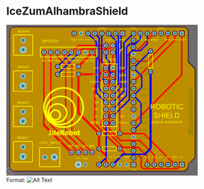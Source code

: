 # IceZumAlhambraShield

![GitHub Logo](/docs/Photos/layers_altium.PNG)
Format: ![Alt Text](https://github.com/jordonezcerezo/IceZumAlhambraShield/blob/master/docs/Photos/layers_altium.PNG)